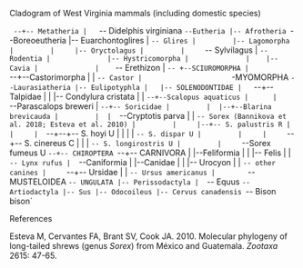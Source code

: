 Cladogram of West Virginia mammals (including domestic species)

`  --+-- Metatheria
    |    `-- Didelphis virginiana
    `--Eutheria
       |-- Afrotheria
       `--Boreoeutheria
            |-- Euarchontoglires
            |   `-- Glires
            |         |-- Lagomorpha
            |         |     |-- Oryctolagus
            |         |     `-- Sylvilagus
            |         `-- Rodentia
            |              |-- Hystricomorpha
            |              |    |-- Cavia
            |              |    `-- Erethizon
            |              `-- +--SCIUROMORPHA
            |                   `--+--Castorimorpha
            |                      |  `-- Castor
            |                      `-MYOMORPHA
            `--Laurasiatheria
               |-- Eulipotyphla
               |   |-- SOLENODONTIDAE
               |   `--+-- Talpidae
               |      |  |-- Condylura cristata
               |      |  `--+--Scalopus aquaticus
               |      |     `--Parascalops breweri
               |      `--+-- Soricidae
               |         |  |--+--Blarina brevicauda
               |         |  |  `--Cryptotis parva
               |         |  `-- Sorex (Bannikova et al. 2018; Esteva et al. 2010)
               |         |     |--+-- S. palustris R
               |         |     |  `--+--+-- S. hoyi U
               |         |     |     |  `-- S. dispar U
               |         |     |     `--+-- S. cinereus C
               |         |     |        `-- S. longirostris U
               |         |     `--Sorex fumeus U
               `--+-- CHIROPTERA
                  `--+-- CARNIVORA
                     |  |--Feliformia
                     |  |  |-- Felis
                     |  |  `-- Lynx rufus
                     |  `--Caniformia
                     |     |--Canidae
                     |     |  |-- Urocyon
                     |     |  `-- other canines
                     |     `--+-- Ursidae
                     |        |  `-- Ursus americanus
                     |        `--MUSTELOIDEA
                     `-- UNGULATA
                        |-- Perissodactyla
                        |  `-- Equus
                        `-- Artiodactyla
                           |-- Sus
                           |-- Odocoileus
                           |-- Cervus canadensis
                           `-- Bison bison`
       
       
References

Esteva M, Cervantes FA, Brant SV, Cook JA. 2010. Molecular phylogeny of long-tailed shrews (genus *Sorex*) from México and Guatemala. *Zootaxa* 2615: 47-65.


